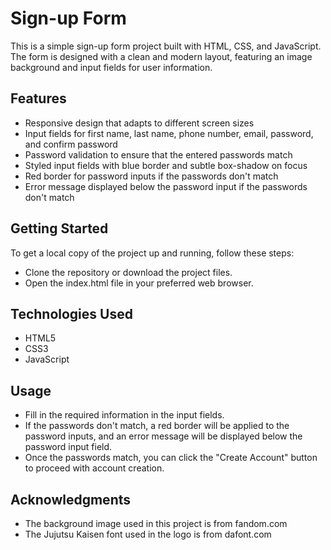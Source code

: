 # Sign-up Form

This is a simple sign-up form project built with HTML, CSS, and JavaScript. The form is designed with a clean and modern layout, featuring an image background and input fields for user information.

## Features

- Responsive design that adapts to different screen sizes
- Input fields for first name, last name, phone number, email, password, and confirm password
- Password validation to ensure that the entered passwords match
- Styled input fields with blue border and subtle box-shadow on focus
- Red border for password inputs if the passwords don't match
- Error message displayed below the password input if the passwords don't match

## Getting Started

To get a local copy of the project up and running, follow these steps:

- Clone the repository or download the project files.
- Open the index.html file in your preferred web browser.

## Technologies Used

- HTML5
- CSS3
- JavaScript

## Usage

- Fill in the required information in the input fields.
- If the passwords don't match, a red border will be applied to the password inputs, and an error message will be displayed below the password input field.
- Once the passwords match, you can click the "Create Account" button to proceed with account creation.

## Acknowledgments

- The background image used in this project is from fandom.com
- The Jujutsu Kaisen font used in the logo is from dafont.com